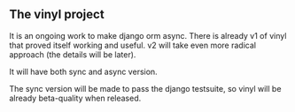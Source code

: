 The vinyl project
---------------

It is an ongoing work to make django orm async. There is already v1 of vinyl that proved
itself working and useful. v2 will take even more radical approach (the details will be later).

It will have both sync and async version.

The sync version will be made to pass the django testsuite, so vinyl will be already beta-quality when released. 